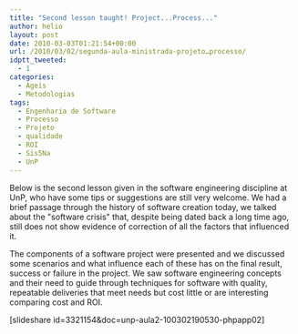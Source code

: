 ```yaml
---
title: "Second lesson taught! Project...Process..."
author: helio
layout: post
date: 2010-03-03T01:21:54+00:00
url: /2010/03/02/segunda-aula-ministrada-projeto…processo/
idptt_tweeted:
  - 1
categories:
  - Ageis
  - Metodologias
tags:
  - Engenharia de Software
  - Processo
  - Projeto
  - qualidade
  - ROI
  - Sis5Na
  - UnP
---
```


Below is the second lesson given in the software engineering discipline at UnP, who have some tips or suggestions are still very welcome. We had a brief passage through the history of software creation today, we talked about the "software crisis" that, despite being dated back a long time ago, still does not show evidence of correction of all the factors that influenced it.

The components of a software project were presented and we discussed some scenarios and what influence each of these has on the final result, success or failure in the project. We saw software engineering concepts and their need to guide through techniques for software with quality, repeatable deliveries that meet needs but cost little or are interesting comparing cost and ROI.

[slideshare id=3321154&doc=unp-aula2-100302190530-phpapp02]

